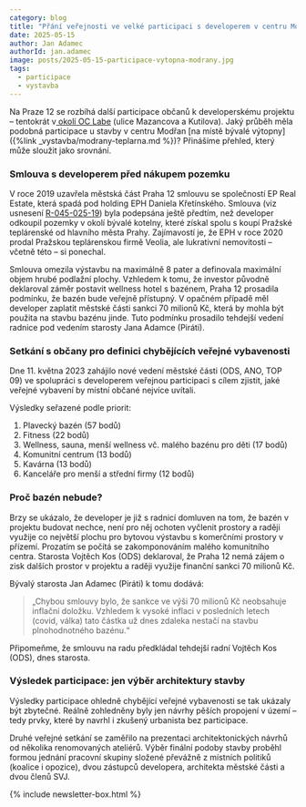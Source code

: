 ```yaml
---
category: blog
title: "Přání veřejnosti ve velké participaci s developerem v centru Modřan ignorována - vzor pro vývoj na OC Labe?"
date: 2025-05-15
author: Jan Adamec
authorId: jan.adamec
image: posts/2025-05-15-participace-vytopna-modrany.jpg
tags:
  - participace
  - vystavba
---
```


Na Praze 12 se rozbíhá další participace občanů k developerskému projektu – tentokrát v[ okolí OC Labe](https://www.praha12.cz/pozvanka%2Dna%2Dverejne%2Dsetkani%2Dk%2Dprojektu%2Dbudouci%2Dpodoby%2Dcentra%2Dlabe/d-112317) (ulice Mazancova a Kutilova). Jaký průběh měla podobná participace u stavby v centru Modřan [na místě bývalé výtopny]({%link _vystavba/modrany-teplarna.md %})? Přinášíme přehled, který může sloužit jako srovnání.

### Smlouva s developerem před nákupem pozemku

V roce 2019 uzavřela městská část Praha 12 smlouvu se společností EP Real Estate, která spadá pod holding EPH Daniela Křetínského. Smlouva (viz usnesení [R-045-025-19](https://www.praha12.cz/assets/File.ashx?id_org=80112&id_dokumenty=72593)) byla podepsána ještě předtím, než developer odkoupil pozemky v okolí bývalé kotelny, které získal spolu s koupí Pražské teplárenské od hlavního města Prahy. Zajímavostí je, že EPH v roce 2020 prodal Pražskou teplárenskou firmě Veolia, ale lukrativní nemovitosti – včetně této – si ponechal.

Smlouva omezila výstavbu na maximálně 8 pater a definovala maximální objem hrubé podlažní plochy. Vzhledem k tomu, že investor původně deklaroval záměr postavit wellness hotel s bazénem, Praha 12 prosadila podmínku, že bazén bude veřejně přístupný. V opačném případě měl developer zaplatit městské části sankci 70 milionů Kč, která by mohla být použita na stavbu bazénu jinde. Tuto podmínku prosadilo tehdejší vedení radnice pod vedením starosty Jana Adamce (Piráti).

### Setkání s občany pro definici chybějících veřejné vybavenosti

Dne 11. května 2023 zahájilo nové vedení městské části (ODS, ANO, TOP 09) ve spolupráci s developerem veřejnou participaci s cílem zjistit, jaké veřejné vybavení by místní občané nejvíce uvítali.

Výsledky seřazené podle priorit:

1. Plavecký bazén (57 bodů)
2. Fitness (22 bodů)
3. Wellness, sauna, menší wellness vč. malého bazénu pro děti (17 bodů)
4. Komunitní centrum (13 bodů)
5. Kavárna (13 bodů)
6. Kanceláře pro menší a střední firmy (12 bodů)

### Proč bazén nebude?

Brzy se ukázalo, že developer je již s radnicí domluven na tom, že bazén v projektu budovat nechce, není pro něj ochoten vyčlenit prostory a raději využije co největší plochu pro bytovou výstavbu s komerčními prostory v přízemí. Prozatím se počítá se zakomponováním malého komunitního centra. Starosta Vojtěch Kos (ODS) deklaroval, že Praha 12 nemá zájem o zisk dalších prostor v projektu a raději využije finanční sankci 70 milionů Kč.

Bývalý starosta Jan Adamec (Piráti) k tomu dodává:

> „Chybou smlouvy bylo, že sankce ve výši 70 milionů Kč neobsahuje inflační doložku. Vzhledem k vysoké inflaci v posledních letech (covid, válka) tato částka už dnes zdaleka nestačí na stavbu plnohodnotného bazénu.“

Připomeňme, že smlouvu na radu předkládal tehdejší radní Vojtěch Kos (ODS), dnes starosta.

### Výsledek participace: jen výběr architektury stavby

Výsledky participace ohledně chybějící veřejné vybavenosti se tak ukázaly být zbytečné. Reálně zohledněny byly jen návrhy pěších propojení v území – tedy prvky, které by navrhl i zkušený urbanista bez participace.

Druhé veřejné setkání se zaměřilo na prezentaci architektonických návrhů od několika renomovaných ateliérů. Výběr finální podoby stavby proběhl formou jednání pracovní skupiny složené převážně z místních politiků (koalice i opozice), dvou zástupců developera, architekta městské části a dvou členů SVJ.

{% include newsletter-box.html %}

